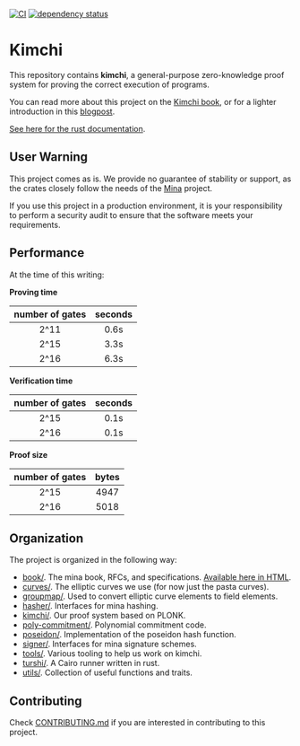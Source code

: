 [![CI](https://github.com/o1-labs/proof-systems/actions/workflows/rust.yml/badge.svg)](https://github.com/o1-labs/proof-systems/actions/workflows/rust.yml)
[![dependency status](https://deps.rs/repo/github/o1-labs/proof-systems/status.svg?style=flat-square)](https://deps.rs/repo/github/o1-labs/proof-systems)

# Kimchi

This repository contains **kimchi**, a general-purpose zero-knowledge proof system for proving the correct execution of programs.

You can read more about this project on the [Kimchi book](https://o1-labs.github.io/proof-systems), or for a lighter introduction in this [blogpost](https://minaprotocol.com/blog/kimchi-the-latest-update-to-minas-proof-system).

[See here for the rust documentation](https://o1-labs.github.io/proof-systems/rustdoc).

## User Warning

This project comes as is. We provide no guarantee of stability or support, as the crates closely follow the needs of the [Mina]([https://](https://github.com/minaprotocol/mina)) project.

If you use this project in a production environment, it is your responsibility to perform a security audit to ensure that the software meets your requirements.

## Performance

At the time of this writing:

**Proving time**

| number of gates | seconds |
| :-------------: | :-----: |
|      2^11       |  0.6s   |
|      2^15       |  3.3s   |
|      2^16       |  6.3s   |

**Verification time**

| number of gates | seconds |
| :-------------: | :-----: |
|      2^15       |  0.1s   |
|      2^16       |  0.1s   |

**Proof size**

| number of gates | bytes |
| :-------------: | :---: |
|      2^15       | 4947  |
|      2^16       | 5018  |

## Organization

The project is organized in the following way:

* [book/](book/). The mina book, RFCs, and specifications. [Available here in HTML](https://o1-labs.github.io/proof-systems).
* [curves/](curves/). The elliptic curves we use (for now just the pasta curves).
* [groupmap/](groupmap/). Used to convert elliptic curve elements to field elements.
* [hasher/](hasher/). Interfaces for mina hashing.
* [kimchi/](kimchi/). Our proof system based on PLONK.
* [poly-commitment/](poly-commitment/). Polynomial commitment code.
* [poseidon/](poseidon/). Implementation of the poseidon hash function.
* [signer/](signer/). Interfaces for mina signature schemes.
* [tools/](tools/). Various tooling to help us work on kimchi.
* [turshi/](turshi/). A Cairo runner written in rust.
* [utils/](utils/). Collection of useful functions and traits.

## Contributing

Check [CONTRIBUTING.md](CONTRIBUTING.md) if you are interested in contributing to this project.
